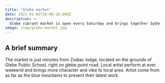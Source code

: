 ```yaml
---
title: 'Glebe market'
date: 2021-01-05T10:00:10.000Z
description: >-
  Glebe vibrant market is open every Saturday and brings together Sydney siders. It is famous for arts and crafts shops. Bargain hunters seek clothing and gifts at a bargain price. 
image: /img/glebe-market.jpg
---
```



## A brief summary

The market is just minutes from Zodiac lodge; located on the grounds of Glebe Public School, right on glebe point road. Local artist perform at ever weekend and brings more character and vibe to local area. Artist come from as far as the blue mountains to present their latest work.


